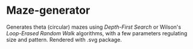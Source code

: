 # Maze-generator
Generates theta (circular) mazes using *Depth-First Search* or Wilson's *Loop-Erased Random Walk* algorithms, with a few parameters regulating size and pattern. Rendered with .svg package.

